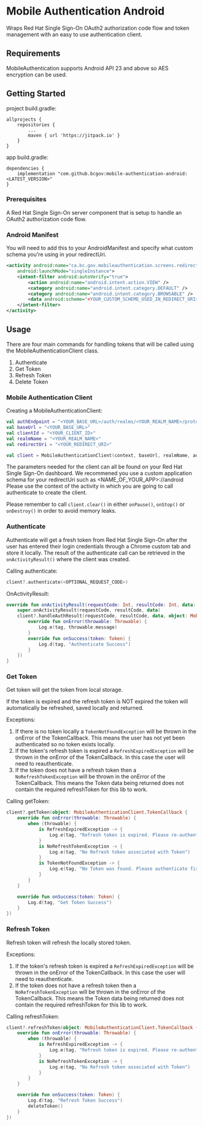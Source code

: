 # Mobile Authentication Android
Wraps Red Hat Single Sign-On OAuth2 authorization code flow and token management with an easy to use authentication client.

## Requirements
MobileAuthentication supports Android API 23 and above so AES encryption can be used.

## Getting Started
project build.gradle:
```
allprojects {
	repositories {
		...
		maven { url 'https://jitpack.io' }
	}
}
```
	
app build.gradle:
```
dependencies {
	implementation "com.github.bcgov:mobile-authentication-android:<LATEST_VERSION>"
}
```

### Prerequisites
A Red Hat Single Sign-On server component that is setup to handle an OAuth2 authorization code flow.

### Android Manifest
You will need to add this to your AndroidManifest and specify what custom schema you're using in your redirectUri.
```xml
<activity android:name="ca.bc.gov.mobileauthentication.screens.redirect.RedirectActivity"
	android:launchMode="singleInstance">
	<intent-filter android:autoVerify="true">
		<action android:name="android.intent.action.VIEW" />
		<category android:name="android.intent.category.DEFAULT" />
		<category android:name="android.intent.category.BROWSABLE" />
		<data android:scheme="<YOUR_CUSTOM_SCHEME_USED_IN_REDIRECT_URI>" />
	</intent-filter>
</activity>
```

## Usage
There are four main commands for handling tokens that will be called using the MobileAuthenticationClient class.
1. Authenticate
2. Get Token
3. Refresh Token
4. Delete Token

### Mobile Authentication Client
Creating a MobileAuthenticationClient:
```kotlin
val authEndpoint = "<YOUR_BASE_URL>/auth/realms/<YOUR_REALM_NAME>/protocol/openid-connect/auth"
val baseUrl = "<YOUR_BASE_URL>"
val clientId = "<YOUR_CLIENT_ID>"
val realmName = "<YOUR_REALM_NAME>"
val redirectUri = "<YOUR_REDIRECT_URI>"

val client = MobileAuthenticationClient(context, baseUrl, realmName, authEndpoint, redirectUri, clientId)
```
The parameters needed for the client can all be found on your Red Hat Single Sign-On dashboard.
We recommened you use a custom application schema for your redirectUri such as <NAME_OF_YOUR_APP>://android
Please use the context of the activity in which you are going to call authenticate to create the client.

Please remember to call `client.clear()` in either `onPause()`, `onStop()` or `onDestroy()` in order to avoid memory leaks.

### Authenticate
Authenticate will get a fresh token from Red Hat Single Sign-On after the user has entered their login credentials through a Chrome custom tab and store it locally.
The result of the authenticate call can be retrieved in the `onActivityResult()` where the client was created.

Calling authenticate:
```kotlin
client?.authenticate(<OPTIONAL_REQUEST_CODE>)
```

OnActivityResult:
```kotlin
override fun onActivityResult(requestCode: Int, resultCode: Int, data: Intent?) {
	super.onActivityResult(requestCode, resultCode, data)
	client?.handleAuthResult(requestCode, resultCode, data, object: MobileAuthenticationClient.TokenCallback {
		override fun onError(throwable: Throwable) {
			Log.e(tag, throwable.message)
		}
		override fun onSuccess(token: Token) {
			Log.d(tag, "Authenticate Success")
		}
	})
}
```

### Get Token
Get token will get the token from local storage.

If the token is expired and the refresh token is NOT expired the token will automatically be refreshed, saved locally and returned.

Exceptions:
1. If there is no token locally a `TokenNotFoundException` will be thrown in the onError of the TokenCallback. This means the user has not yet been authenticated so no token exists locally.
2. If the token's refresh token is expired a `RefreshExpiredException` will be thrown in the onError of the TokenCallback. In this case the user will need to reauthenticate.
3. If the token does not have a refresh token then a `NoRefreshTokenException` will be thrown in the onError of the TokenCallback. This means the Token data being returned does not contain the required refreshToken for this lib to work.

Calling getToken:
```kotlin
client?.getToken(object: MobileAuthenticationClient.TokenCallback {
	override fun onError(throwable: Throwable) {
		when (throwable) {
			is RefreshExpiredException -> {
				Log.e(tag, "Refresh token is expired. Please re-authenticate.")
			}
			is NoRefreshTokenException -> {
				Log.e(tag, "No Refresh token associated with Token")
			}
			is TokenNotFoundException -> {
				Log.e(tag, "No Token was found. Please authenticate first.")
			}
		}
	}

	override fun onSuccess(token: Token) {
		Log.d(tag, "Get Token Success")
	}
})
```

### Refresh Token
Refresh token will refresh the locally stored token.

Exceptions:
1. If the token's refresh token is expired a `RefreshExpiredException` will be thrown in the onError of the TokenCallback. In this case the user will need to reauthenticate.
2. If the token does not have a refresh token then a `NoRefreshTokenException` will be thrown in the onError of the TokenCallback. This means the Token data being returned does not contain the required refreshToken for this lib to work.

Calling refreshToken:
```kotlin
client?.refreshToken(object: MobileAuthenticationClient.TokenCallback {
	override fun onError(throwable: Throwable) {
		when (throwable) {
			is RefreshExpiredException -> {
				Log.e(tag, "Refresh token is expired. Please re-authenticate.")
			}
			is NoRefreshTokenException -> {
				Log.e(tag, "No Refresh token associated with Token")
			}
		}
	}

	override fun onSuccess(token: Token) {
		Log.d(tag, "Refresh Token Success")
		deleteToken()
	}
})
```


